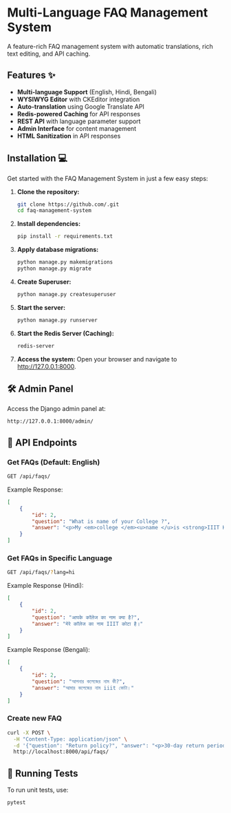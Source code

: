 # Multi-Language FAQ Management System

A feature-rich FAQ management system with automatic translations, rich text editing, and API caching.

## Features ✨
- **Multi-language Support** (English, Hindi, Bengali)
- **WYSIWYG Editor** with CKEditor integration
- **Auto-translation** using Google Translate API
- **Redis-powered Caching** for API responses
- **REST API** with language parameter support
- **Admin Interface** for content management
- **HTML Sanitization** in API responses

## Installation 💻

Get started with the FAQ Management System in just a few easy steps:

1. **Clone the repository:**
   ```bash
   git clone https://github.com/.git
   cd faq-management-system
2. **Install dependencies:**
   ```bash
   pip install -r requirements.txt
3. **Apply database migrations:**
   ```bash
   python manage.py makemigrations
   python manage.py migrate
4. **Create Superuser:**
   ```bash
   python manage.py createsuperuser
5. **Start the server:**
   ```bash
   python manage.py runserver
6. **Start the Redis Server (Caching):**
   ```bash
   redis-server
7. **Access the system:**
   Open your browser and navigate to http://127.0.0.1:8000.

## 🛠️ Admin Panel
Access the Django admin panel at:
```
http://127.0.0.1:8000/admin/
```

## 📌 API Endpoints

### **Get FAQs (Default: English)**
```sh
GET /api/faqs/
```
Example Response:
```json
[
    {
        "id": 2,
        "question": "What is name of your College ?",
        "answer": "<p>My <em>college </em><u>name </u>is <strong>IIIT Kota</strong>.</p>"
    }
]
```

### **Get FAQs in Specific Language**
```sh
GET /api/faqs/?lang=hi
```
Example Response (Hindi):
```json
[
    {
        "id": 2,
        "question": "आपके कॉलेज का नाम क्या है?",
        "answer": "मेरे कॉलेज का नाम IIIT कोटा है।"
    }
]
```
Example Response (Bengali):
```json
[
    {
        "id": 2,
        "question": "আপনার কলেজের নাম কী?",
        "answer": "আমার কলেজের নাম iiit কোটা।"
    }
]
```
### **Create new FAQ**
```bash
curl -X POST \
  -H "Content-Type: application/json" \
  -d '{"question": "Return policy?", "answer": "<p>30-day return period</p>"}' \
  http://localhost:8000/api/faqs/
```

## 🧪 Running Tests
To run unit tests, use:
```bash
pytest
```
